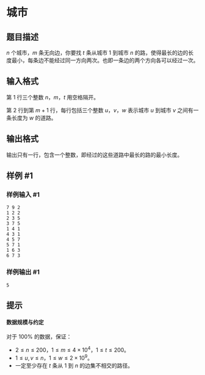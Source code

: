 # 城市

## 题目描述

$n$ 个城市，$m$ 条无向边，你要找 $t$ 条从城市 $1$ 到城市 $n$ 的路，使得最长的边的长度最小，每条边不能经过同一方向两次。也即一条边的两个方向各可以经过一次。

## 输入格式

第 $1$ 行三个整数 $n$，$m$，$t$ 用空格隔开。

第 $2$ 行到第 $m+1$ 行，每行包括三个整数 $u$，$v$，$w$ 表示城市 $u$ 到城市 $v$ 之间有一条长度为 $w$ 的道路。

## 输出格式

输出只有一行，包含一个整数，即经过的这些道路中最长的路的最小长度。

## 样例 #1

### 样例输入 #1
```
7 9 2
1 2 2
2 3 5
3 7 5
1 4 1
4 3 1
4 5 7
5 7 1
1 6 3
6 7 3
```

### 样例输出 #1

```
5
```

## 提示

#### 数据规模与约定

对于 $100\%$ 的数据，保证：
- $2\le n\le200$，$1\le m\le 4\times 10^4$，$1\le t \le200$。
- $1 \leq u, v \leq n$，$1 \leq w \leq 2 \times 10^9$。
- 一定至少存在 $t$ 条从 $1$ 到 $n$ 的边集不相交的路径。
